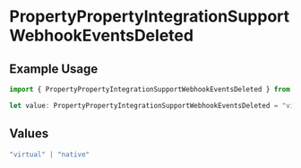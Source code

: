 # PropertyPropertyIntegrationSupportWebhookEventsDeleted

## Example Usage

```typescript
import { PropertyPropertyIntegrationSupportWebhookEventsDeleted } from "@unified-api/typescript-sdk/sdk/models/shared";

let value: PropertyPropertyIntegrationSupportWebhookEventsDeleted = "virtual";
```

## Values

```typescript
"virtual" | "native"
```